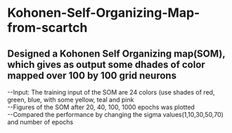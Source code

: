# Kohonen-Self-Organizing-Map-from-scartch
## Designed a Kohonen Self Organizing map(SOM), which gives as output some dhades of color mapped over 100 by 100 grid neurons  
--Input:  The training input of the SOM are 24 colors (use shades of red, green, blue, with some yellow, teal and pink  
--Figures of the SOM after 20, 40, 100, 1000 epochs was plotted  
--Compared the performance by changing the sigma values(1,10,30,50,70) and number of epochs  
